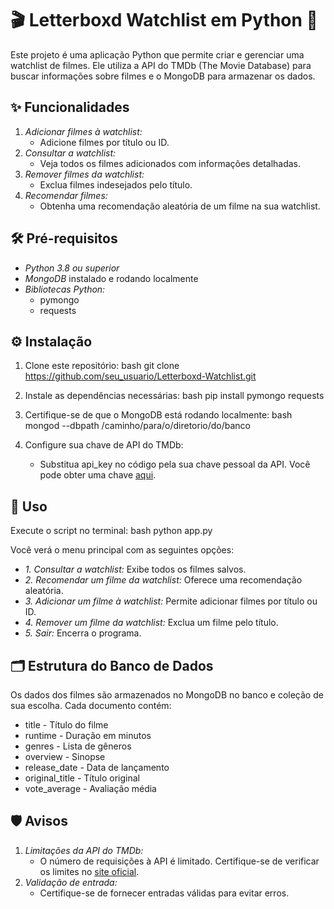 # 🎬 Letterboxd Watchlist em Python 🐍

Este projeto é uma aplicação Python que permite criar e gerenciar uma watchlist de filmes. Ele utiliza a API do TMDb (The Movie Database) para buscar informações sobre filmes e o MongoDB para armazenar os dados.

## ✨ Funcionalidades

1. *Adicionar filmes à watchlist:* 
   - Adicione filmes por título ou ID.
2. *Consultar a watchlist:* 
   - Veja todos os filmes adicionados com informações detalhadas.
3. *Remover filmes da watchlist:* 
   - Exclua filmes indesejados pelo título.
4. *Recomendar filmes:* 
   - Obtenha uma recomendação aleatória de um filme na sua watchlist.

## 🛠️ Pré-requisitos

- *Python 3.8 ou superior*
- *MongoDB* instalado e rodando localmente
- *Bibliotecas Python:* 
  - pymongo
  - requests

## ⚙️ Instalação

1. Clone este repositório:
   bash
   git clone https://github.com/seu_usuario/Letterboxd-Watchlist.git
   
2. Instale as dependências necessárias:
   bash
   pip install pymongo requests
   
3. Certifique-se de que o MongoDB está rodando localmente:
   bash
   mongod --dbpath /caminho/para/o/diretorio/do/banco
   

4. Configure sua chave de API do TMDb:
   - Substitua api_key no código pela sua chave pessoal da API. Você pode obter uma chave [aqui](https://www.themoviedb.org/settings/api).

## 🚀 Uso

Execute o script no terminal:
bash
python app.py


Você verá o menu principal com as seguintes opções:

- *1. Consultar a watchlist:* Exibe todos os filmes salvos.
- *2. Recomendar um filme da watchlist:* Oferece uma recomendação aleatória.
- *3. Adicionar um filme à watchlist:* Permite adicionar filmes por título ou ID.
- *4. Remover um filme da watchlist:* Exclua um filme pelo título.
- *5. Sair:* Encerra o programa.

## 🗂️ Estrutura do Banco de Dados

Os dados dos filmes são armazenados no MongoDB no banco e coleção de sua escolha. Cada documento contém:

- title - Título do filme
- runtime - Duração em minutos
- genres - Lista de gêneros
- overview - Sinopse
- release_date - Data de lançamento
- original_title - Título original
- vote_average - Avaliação média

## 🛡️ Avisos

1. *Limitações da API do TMDb:* 
   - O número de requisições à API é limitado. Certifique-se de verificar os limites no [site oficial](https://www.themoviedb.org/settings/api).
2. *Validação de entrada:* 
   - Certifique-se de fornecer entradas válidas para evitar erros.
